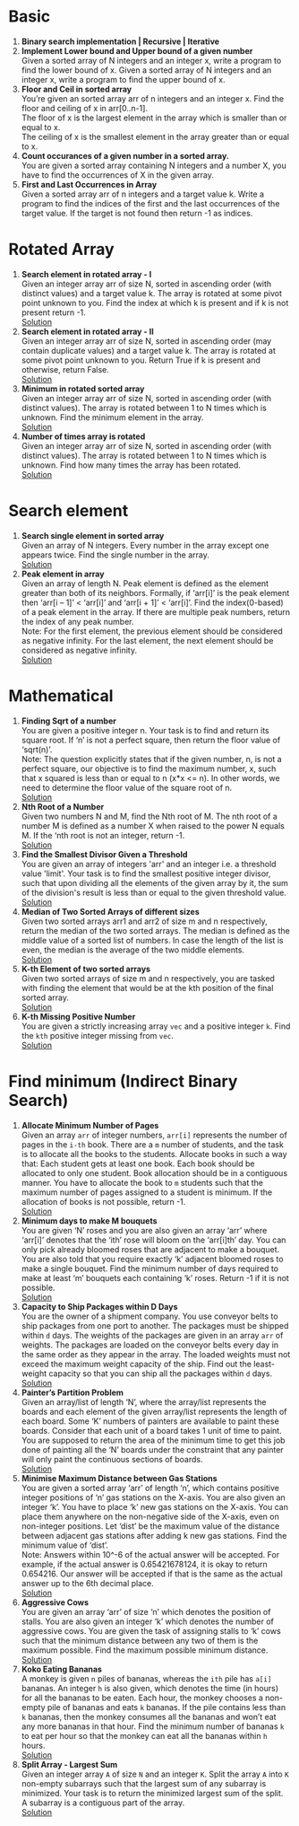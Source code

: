 # Basic
1. **Binary search implementation | Recursive | Iterative**
2. **Implement Lower bound and Upper bound of a given number**  
   Given a sorted array of N integers and an integer x, write a program to find the lower bound of x.
   Given a sorted array of N integers and an integer x, write a program to find the upper bound of x.
3. **Floor and Ceil in sorted array**  
   You’re given an sorted array arr of n integers and an integer x. Find the floor and ceiling of x in arr[0..n-1].  
   The floor of x is the largest element in the array which is smaller than or equal to x.  
   The ceiling of x is the smallest element in the array greater than or equal to x.
4. **Count occurances of a given number in a sorted array.**  
   You are given a sorted array containing N integers and a number X, you have to find the occurrences of X in the given array.
5. **First and Last Occurrences in Array**  
   Given a sorted array arr of n integers and a target value k. Write a program to find the indices of the first and the last occurrences of the target value. If the target is not found then return -1 as indices.

# Rotated Array
1. **Search element in rotated array - I** <br />
   Given an integer array arr of size N, sorted in ascending order (with distinct values) and a target value k. The array is rotated at some pivot point unknown to you. Find the index at which k is present and if k is not present return -1.  
   [Solution](https://takeuforward.org/data-structure/search-element-in-a-rotated-sorted-array)
2. **Search element in rotated array - II** <br />
   Given an integer array arr of size N, sorted in ascending order (may contain duplicate values) and a target value k. The array is rotated at some pivot point unknown to you. Return True if k is present and otherwise, return False.  
   [Solution](https://takeuforward.org/arrays/search-element-in-rotated-sorted-array-ii)
3. **Minimum in rotated sorted array**  
   Given an integer array arr of size N, sorted in ascending order (with distinct values). The array is rotated between 1 to N times which is unknown. Find the minimum element in the array.  
   [Solution](https://takeuforward.org/data-structure/minimum-in-rotated-sorted-array)
4. **Number of times array is rotated**  
   Given an integer array arr of size N, sorted in ascending order (with distinct values). The array is rotated between 1 to N times which is unknown. Find how many times the array has been rotated.  
   [Solution](https://takeuforward.org/arrays/find-out-how-many-times-the-array-has-been-rotated)

# Search element
1. **Search single element in sorted array**  
   Given an array of N integers. Every number in the array except one appears twice. Find the single number in the array.  
   [Solution](https://takeuforward.org/data-structure/search-single-element-in-a-sorted-array)
2. **Peak element in array**  
   Given an array of length N. Peak element is defined as the element greater than both of its neighbors. Formally, if ‘arr[i]’ is the peak element then ‘arr[i – 1]’ < ‘arr[i]’ and ‘arr[i + 1]’ < ‘arr[i]’. Find the index(0-based) of a peak element in the array. If there are multiple peak numbers, return the index of any peak number.  
   Note: For the first element, the previous element should be considered as negative infinity. For the last element, the next element should be considered as negative infinity.  
   [Solution]()

# Mathematical
1. **Finding Sqrt of a number**  
   You are given a positive integer n. Your task is to find and return its square root. If ‘n’ is not a perfect square, then return the floor value of ‘sqrt(n)’.  
   Note: The question explicitly states that if the given number, n, is not a perfect square, our objective is to find the maximum number, x, such that x squared is less than or equal to n (x*x <= n). In other words, we need to determine the floor value of the square root of n.  
   [Solution](https://takeuforward.org/binary-search/finding-sqrt-of-a-number-using-binary-search)
2. **Nth Root of a Number**  
   Given two numbers N and M, find the Nth root of M. The nth root of a number M is defined as a number X when raised to the power N equals M. If the ‘nth root is not an integer, return -1.  
   [Solution](https://takeuforward.org/data-structure/nth-root-of-a-number-using-binary-search)
3. **Find the Smallest Divisor Given a Threshold**  
   You are given an array of integers 'arr' and an integer i.e. a threshold value 'limit'. Your task is to find the smallest positive integer divisor, such that upon dividing all the elements of the given array by it, the sum of the division's result is less than or equal to the given threshold value.  
   [Solution](https://takeuforward.org/arrays/find-the-smallest-divisor-given-a-threshold)
4. **Median of Two Sorted Arrays of different sizes**  
   Given two sorted arrays arr1 and arr2 of size m and n respectively, return the median of the two sorted arrays. The median is defined as the middle value of a sorted list of numbers. In case the length of the list is even, the median is the average of the two middle elements.  
   [Solution](https://takeuforward.org/data-structure/median-of-two-sorted-arrays-of-different-sizes)
5. **K-th Element of two sorted arrays**  
   Given two sorted arrays of size m and n respectively, you are tasked with finding the element that would be at the kth position of the final sorted array.  
   [Solution](https://takeuforward.org/data-structure/k-th-element-of-two-sorted-arrays/)
6. **K-th Missing Positive Number**  
   You are given a strictly increasing array `vec` and a positive integer `k`. Find the `kth` positive integer missing from `vec`.  
   [Solution](https://takeuforward.org/arrays/kth-missing-positive-number)

# Find minimum (Indirect Binary Search)
1. **Allocate Minimum Number of Pages**  
   Given an array `arr` of integer numbers, `arr[i]` represents the number of pages in the `i-th` book. There are a `m` number of students, and the task is to allocate all the books to the students. Allocate books in such a way that:
   Each student gets at least one book.
   Each book should be allocated to only one student.
   Book allocation should be in a contiguous manner.
   You have to allocate the book to `m` students such that the maximum number of pages assigned to a student is minimum. If the allocation of books is not possible, return -1.  
   [Solution](https://takeuforward.org/data-structure/allocate-minimum-number-of-pages)
2. **Minimum days to make M bouquets**  
   You are given ‘N’ roses and you are also given an array ‘arr’  where ‘arr[i]’  denotes that the ‘ith’ rose will bloom on the ‘arr[i]th’ day. You can only pick already bloomed roses that are adjacent to make a bouquet. You are also told that you require exactly ‘k’ adjacent bloomed roses to make a single bouquet. Find the minimum number of days required to make at least ‘m’ bouquets each containing ‘k’ roses. Return -1 if it is not possible.  
   [Solution](https://takeuforward.org/arrays/minimum-days-to-make-m-bouquets)
3. **Capacity to Ship Packages within D Days**  
   You are the owner of a shipment company. You use conveyor belts to ship packages from one port to another. The packages must be shipped within `d` days. The weights of the packages are given in an array `arr` of weights. The packages are loaded on the conveyor belts every day in the same order as they appear in the array. The loaded weights must not exceed the maximum weight capacity of the ship. Find out the least-weight capacity so that you can ship all the packages within `d` days.  
   [Solution](https://takeuforward.org/arrays/capacity-to-ship-packages-within-d-days)
4. **Painter’s Partition Problem**  
   Given an array/list of length ‘N’, where the array/list represents the boards and each element of the given array/list represents the length of each board. Some ‘K’ numbers of painters are available to paint these boards. Consider that each unit of a board takes 1 unit of time to paint. You are supposed to return the area of the minimum time to get this job done of painting all the ‘N’ boards under the constraint that any painter will only paint the continuous sections of boards.  
   [Solution](https://takeuforward.org/arrays/painters-partition-problem)
5. **Minimise Maximum Distance between Gas Stations**  
   You are given a sorted array ‘arr’ of length ‘n’, which contains positive integer positions of ‘n’ gas stations on the X-axis. You are also given an integer ‘k’. You have to place ‘k’ new gas stations on the X-axis. You can place them anywhere on the non-negative side of the X-axis, even on non-integer positions. Let ‘dist’ be the maximum value of the distance between adjacent gas stations after adding k new gas stations. Find the minimum value of ‘dist’.  
   Note: Answers within 10^-6 of the actual answer will be accepted. For example, if the actual answer is 0.65421678124, it is okay to return 0.654216. Our answer will be accepted if that is the same as the actual answer up to the 6th decimal place.  
   [Solution](https://takeuforward.org/arrays/minimise-maximum-distance-between-gas-stations)
6. **Aggressive Cows**  
   You are given an array ‘arr’ of size ‘n’ which denotes the position of stalls. You are also given an integer ‘k’ which denotes the number of aggressive cows. You are given the task of assigning stalls to ‘k’ cows such that the minimum distance between any two of them is the maximum possible. Find the maximum possible minimum distance.  
   [Solution](https://takeuforward.org/data-structure/aggressive-cows-detailed-solution)
8. **Koko Eating Bananas**  
   A monkey is given `n` piles of bananas, whereas the `ith` pile has `a[i]` bananas. An integer `h` is also given, which denotes the time (in hours) for all the bananas to be eaten. Each hour, the monkey chooses a non-empty pile of bananas and eats `k` bananas. If the pile contains less than `k` bananas, then the monkey consumes all the bananas and won’t eat any more bananas in that hour. Find the minimum number of bananas `k` to eat per hour so that the monkey can eat all the bananas within `h` hours.  
   [Solution](https://takeuforward.org/binary-search/koko-eating-bananas)
9. **Split Array - Largest Sum**  
   Given an integer array `A` of size `N` and an integer `K`. Split the array `A` into `K` non-empty subarrays such that the largest sum of any subarray is minimized. Your task is to return the minimized largest sum of the split. A subarray is a contiguous part of the array.  
   [Solution](https://takeuforward.org/arrays/split-array-largest-sum)




















   
